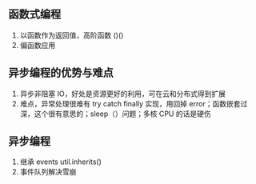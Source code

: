 ## 函数式编程

1. 以函数作为返回值，高阶函数 ()()
2. 偏函数应用

## 异步编程的优势与难点

1. 异步非阻塞 IO，好处是资源更好的利用，可在云和分布式得到扩展
2. 难点，异常处理很难有 try catch finally 实现，用回掉 error；函数嵌套过深，这个很有意思的；sleep（）问题；多核 CPU 的话是硬伤

## 异步编程

1. 继承 events util.inherits()
2. 事件队列解决雪崩
